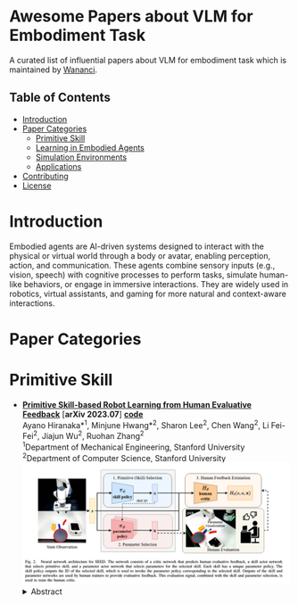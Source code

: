 # Awesome Papers about VLM for Embodiment Task

A curated list of influential papers about VLM for embodiment task which is maintained by [Wananci](https://github.com/Wananci). 

## Table of Contents
- [Introduction](#introduction)
- [Paper Categories](#paper-categories)
  - [Primitive Skill](#primitive-skill)
  - [Learning in Embodied Agents](#learning-in-embodied-agents)
  - [Simulation Environments](#simulation-environments)
  - [Applications](#applications)
- [Contributing](#contributing)
- [License](#license)

# Introduction

Embodied agents are AI-driven systems designed to interact with the physical or virtual world through a body or avatar, enabling perception, action, and communication. These agents combine sensory inputs (e.g., vision, speech) with cognitive processes to perform tasks, simulate human-like behaviors, or engage in immersive interactions. They are widely used in robotics, virtual assistants, and gaming for more natural and context-aware interactions.

# Paper Categories
# Primitive Skill
- [**Primitive Skill-based Robot Learning from Human Evaluative Feedback**](http://arxiv.org/abs/2307.15801) [**arXiv 2023.07**] [**code**](https://seediros23.github.io/)  
  Ayano Hiranaka*<sup>1</sup>, Minjune Hwang*<sup>2</sup>, Sharon Lee<sup>2</sup>, Chen Wang<sup>2</sup>, Li Fei-Fei<sup>2</sup>, Jiajun Wu<sup>2</sup>, Ruohan Zhang<sup>2</sup>  
  <sup>1</sup>Department of Mechanical Engineering, Stanford University  
  <sup>2</sup>Department of Computer Science, Stanford University  
  ![img](imgs/SEED.png)  
  <details>
    <summary>Abstract</summary>
    <img src="./imgs/SEED.png" alt="Abstract Image" width="400"> 
    Reinforcement learning (RL) algorithms face significant challenges when dealing with long-horizon robot manipulation tasks in real-world environments due to sample inefficiency and safety issues. To overcome these challenges, we propose a novel framework, SEED, which leverages two approaches: reinforcement learning from human feedback (RLHF) and primitive skill-based reinforcement learning. Both approaches are particularly effective in addressing sparse reward issues and the complexities involved in long-horizon tasks. By combining them, SEED reduces the human effort required in RLHF and increases safety in training robot manipulation with RL in real-world settings. Additionally, parameterized skills provide a clear view of the agent’s high-level intentions, allowing humans to evaluate skill choices before they are executed. This feature makes the training process even safer and more efficient. To evaluate the performance of SEED, we conducted extensive experiments on five manipulation tasks with varying levels of complexity. Our results show that SEED significantly outperforms state-of-the-art RL algorithms in sample efficiency and safety. In addition, SEED also exhibits a substantial reduction of human effort compared to other RLHF methods. Further details and video results can be found at https: //seediros23.github.io/.
  </details>